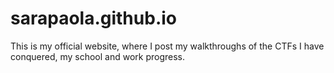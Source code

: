 # sarapaola.github.io
This is my official website, where I post my walkthroughs of the CTFs I have conquered, my school and work progress.
